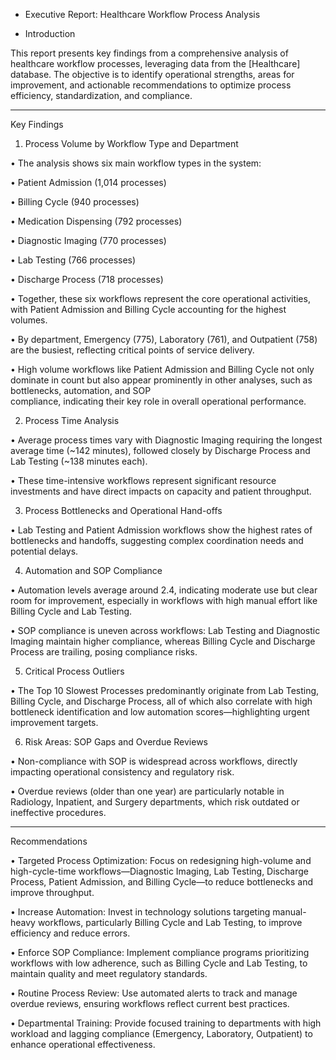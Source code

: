 * Executive Report: Healthcare Workflow Process Analysis

* Introduction

This report presents key findings from a comprehensive analysis of healthcare workflow processes, leveraging data from the [Healthcare] database. The objective is to identify operational strengths, areas for improvement, and actionable recommendations to optimize process efficiency, standardization, and compliance.
________________________________________
Key Findings

1. Process Volume by Workflow Type and Department
   
 • 	The analysis shows six main workflow types in the system:

 • 	Patient Admission (1,014 processes)

 •	 Billing Cycle (940 processes)

 •	 Medication Dispensing (792 processes)

 • 	Diagnostic Imaging (770 processes)

 • 	Lab Testing (766 processes)

 •	 Discharge Process (718 processes)

 •	 Together, these six workflows represent the core operational activities, with Patient Admission and Billing Cycle accounting for the highest volumes.

 •	 By department, Emergency (775), Laboratory (761), and Outpatient (758) are the busiest, reflecting critical points of service delivery.

 •	 High volume workflows like Patient Admission and Billing Cycle not only dominate in count but also appear prominently in other analyses, such as bottlenecks, automation, and SOP  
   compliance, indicating their key role in overall operational performance.

2. Process Time Analysis

 •	 Average process times vary with Diagnostic Imaging requiring the longest average time (~142 minutes), followed closely by Discharge Process and Lab Testing (~138 minutes each).

 •	 These time-intensive workflows represent significant resource investments and have direct impacts on capacity and patient throughput.

3. Process Bottlenecks and Operational Hand-offs

 •	 Lab Testing and Patient Admission workflows show the highest rates of bottlenecks and handoffs, suggesting complex coordination needs and potential delays.

4. Automation and SOP Compliance

 •	 Automation levels average around 2.4, indicating moderate use but clear room for improvement, especially in workflows with high manual effort like Billing Cycle and Lab Testing.

 •	 SOP compliance is uneven across workflows: Lab Testing and Diagnostic Imaging maintain higher compliance, whereas Billing Cycle and Discharge Process are trailing, posing compliance 
  risks.

5. Critical Process Outliers

 • The Top 10 Slowest Processes predominantly originate from Lab Testing, Billing Cycle, and Discharge Process, all of which also correlate with high bottleneck identification and          low automation scores—highlighting urgent improvement targets.

6. Risk Areas: SOP Gaps and Overdue Reviews

 •	 Non-compliance with SOP is widespread across workflows, directly impacting operational consistency and regulatory risk.

 •	 Overdue reviews (older than one year) are particularly notable in Radiology, Inpatient, and Surgery departments, which risk outdated or ineffective procedures.
________________________________________
Recommendations

 •	  Targeted Process Optimization:
     Focus on redesigning high-volume and high-cycle-time workflows—Diagnostic Imaging, Lab Testing, Discharge Process, Patient Admission, and Billing Cycle—to reduce bottlenecks and    
     improve throughput.

 •	 Increase Automation:
    Invest in technology solutions targeting manual-heavy workflows, particularly Billing Cycle and Lab Testing, to improve efficiency and reduce errors.

 •	 Enforce SOP Compliance:
    Implement compliance programs prioritizing workflows with low adherence, such as Billing Cycle and Lab Testing, to maintain quality and meet regulatory standards.

 •	 Routine Process Review:
    Use automated alerts to track and manage overdue reviews, ensuring workflows reflect current best practices.

 •	 Departmental Training:
    Provide focused training to departments with high workload and lagging compliance (Emergency, Laboratory, Outpatient) to enhance operational effectiveness.






